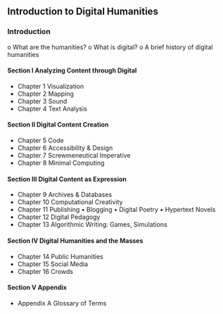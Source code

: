 ## Introduction to Digital Humanities
### Introduction
o	What are the humanities?
o	What is digital?
o	A brief history of digital humanities
#### Section I	Analyzing Content through Digital
- Chapter 1	Visualization
- Chapter 2	Mapping
- Chapter 3	Sound
- Chapter 4	Text Analysis
#### Section II	Digital Content Creation
- Chapter 5	Code
- Chapter 6	Accessibility & Design
- Chapter 7	Screwmeneutical Imperative
- Chapter 8	Minimal Computing
#### Section III	Digital Content as Expression
- Chapter 9	Archives & Databases
- Chapter 10	Computational Creativity
- Chapter 11	Publishing
•	Blogging
•	Digital Poetry
•	Hypertext Novels
- Chapter 12	Digital Pedagogy
- Chapter 13	Algorithmic Writing: Games, Simulations
#### Section IV	Digital Humanities and the Masses
- Chapter 14	Public Humanities
- Chapter 15	Social Media
- Chapter 16	Crowds
#### Section V	Appendix
- Appendix A	Glossary of Terms
